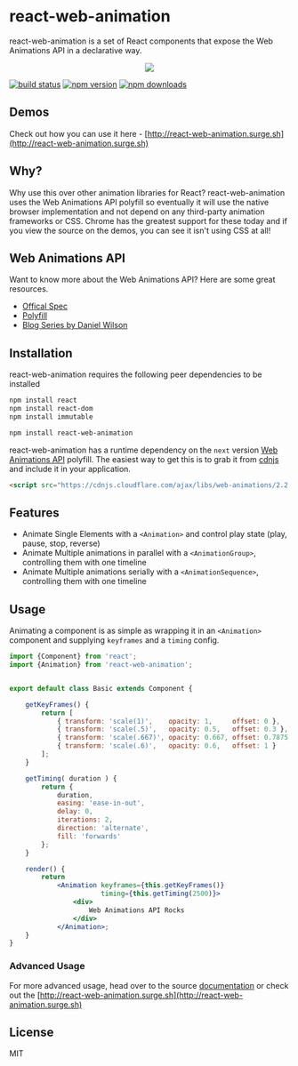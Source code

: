 # react-web-animation

react-web-animation is a set of React components that expose the Web Animations API
in a declarative way.

<p align="center">
  <img src="https://github.com/RinconStrategies/react-web-animation/blob/master/react_gif.gif" />
</p>


[![build status](https://travis-ci.org/RinconStrategies/react-web-animation.svg?branch=master)](https://travis-ci.org/RinconStrategies/react-web-animation)
[![npm version](https://img.shields.io/npm/v/react-web-animation.svg?style=flat-square)](https://www.npmjs.com/package/react-web-animation)
[![npm downloads](https://img.shields.io/npm/dm/react-web-animation.svg?style=flat-square)](https://www.npmjs.com/package/react-web-animation)


## Demos
Check out how you can use it here - [http://react-web-animation.surge.sh](http://react-web-animation.surge.sh)

## Why?

Why use this over other animation libraries for React? react-web-animation uses the Web Animations API polyfill so
eventually it will use the native browser implementation and not depend on any third-party animation frameworks or CSS.
Chrome has the greatest support for these today and if you view the source on the demos, you can see it isn't using CSS at all!

## Web Animations API

Want to know more about the Web Animations API? Here are some great resources.
- [Offical Spec](https://w3c.github.io/web-animations/)
- [Polyfill](https://github.com/web-animations/web-animations-js)
- [Blog Series by Daniel Wilson](http://danielcwilson.com/blog/2015/07/animations-intro/)

## Installation

react-web-animation requires the following peer dependencies to be installed

```bash
npm install react
npm install react-dom
npm install immutable
```

```bash
npm install react-web-animation
```

react-web-animation has a runtime dependency on the `next` version [Web Animations API](https://github.com/web-animations/web-animations-js) polyfill. 
The easiest way to get this is to grab it from [cdnjs](https://cdnjs.cloudflare.com/ajax/libs/web-animations/2.2.1/web-animations-next.min.js)
and include it in your application.

```html
<script src="https://cdnjs.cloudflare.com/ajax/libs/web-animations/2.2.1/web-animations-next.min.js"></script>
```

## Features
* Animate Single Elements with a `<Animation>` and control play state (play, pause, stop, reverse)
* Animate Multiple animations in parallel with a `<AnimationGroup>`, controlling them with one timeline
* Animate Multiple animations serially with a `<AnimationSequence>`, controlling them with one timeline

## Usage

Animating a component is as simple as wrapping it in an `<Animation>` component and supplying `keyframes` and a `timing` config. 
```jsx
import {Component} from 'react';
import {Animation} from 'react-web-animation';


export default class Basic extends Component {

    getKeyFrames() {
        return [
            { transform: 'scale(1)',    opacity: 1,     offset: 0 },
            { transform: 'scale(.5)',   opacity: 0.5,   offset: 0.3 },
            { transform: 'scale(.667)', opacity: 0.667, offset: 0.7875 },
            { transform: 'scale(.6)',   opacity: 0.6,   offset: 1 }
        ];
    }

    getTiming( duration ) {
        return {
            duration,
            easing: 'ease-in-out',
            delay: 0,
            iterations: 2,
            direction: 'alternate',
            fill: 'forwards'
        };
    }

    render() {
        return
            <Animation keyframes={this.getKeyFrames()}
                       timing={this.getTiming(2500)}>
                <div>
                    Web Animations API Rocks
                </div>
            </Animation>;
    }
}

```
### Advanced Usage
For more advanced usage, head over to the source [documentation](https://github.com/RinconStrategies/react-web-animation/tree/master/src) or 
check out the [http://react-web-animation.surge.sh](http://react-web-animation.surge.sh)


## License

MIT
